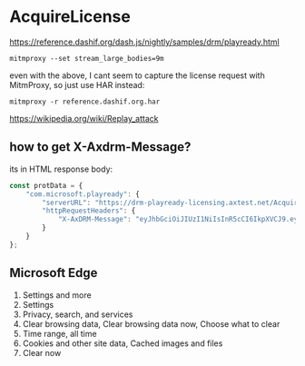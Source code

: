# AcquireLicense

https://reference.dashif.org/dash.js/nightly/samples/drm/playready.html

~~~
mitmproxy --set stream_large_bodies=9m
~~~

even with the above, I cant seem to capture the license request with MitmProxy,
so just use HAR instead:

~~~
mitmproxy -r reference.dashif.org.har
~~~

<https://wikipedia.org/wiki/Replay_attack>

## how to get X-Axdrm-Message?

its in HTML response body:

~~~js
const protData = {
    "com.microsoft.playready": {
        "serverURL": "https://drm-playready-licensing.axtest.net/AcquireLicense",
        "httpRequestHeaders": {
            "X-AxDRM-Message": "eyJhbGciOiJIUzI1NiIsInR5cCI6IkpXVCJ9.eyJ2ZXJz..."
        }
    }
};
~~~

## Microsoft Edge

1. Settings and more
2. Settings
3. Privacy, search, and services
4. Clear browsing data, Clear browsing data now, Choose what to clear
5. Time range, all time
6. Cookies and other site data, Cached images and files
7. Clear now
